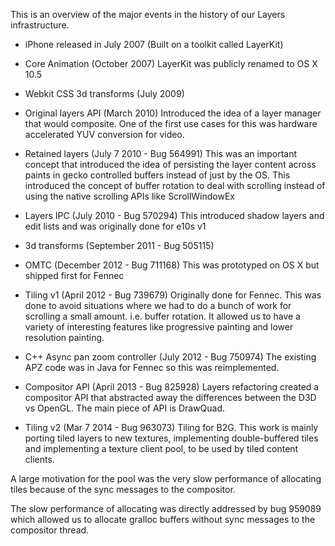 This is an overview of the major events in the history of our Layers infrastructure.

- iPhone released in July 2007 (Built on a toolkit called LayerKit)

- Core Animation (October 2007) LayerKit was publicly renamed to OS X 10.5

- Webkit CSS 3d transforms (July 2009)

- Original layers API (March 2010) Introduced the idea of a layer manager that
  would composite. One of the first use cases for this was hardware accelerated
  YUV conversion for video.

- Retained layers (July 7 2010 - Bug 564991)
This was an important concept that introduced the idea of persisting the layer
content across paints in gecko controlled buffers instead of just by the OS. This introduced
the concept of buffer rotation to deal with scrolling instead of using the
native scrolling APIs like ScrollWindowEx

- Layers IPC (July 2010 - Bug 570294)
This introduced shadow layers and edit lists and was originally done for e10s v1

- 3d transforms (September 2011 - Bug 505115)

- OMTC (December 2012 - Bug 711168)
This was prototyped on OS X but shipped first for Fennec

- Tiling v1 (April 2012 - Bug 739679)
Originally done for Fennec.
This was done to avoid situations where we had to do a bunch of work for
scrolling a small amount. i.e. buffer rotation.  It allowed us to have a
variety of interesting features like progressive painting and lower resolution
painting.

- C++ Async pan zoom controller (July 2012 - Bug 750974)
The existing APZ code was in Java for Fennec so this was reimplemented.

- Compositor API (April 2013 - Bug 825928)
Layers refactoring created a compositor API that abstracted away the differences between the
D3D vs OpenGL. The main piece of API is DrawQuad.

- Tiling v2 (Mar 7 2014 - Bug 963073)
Tiling for B2G. This work is mainly porting tiled layers to new textures,
implementing double-buffered tiles and implementing a texture client pool, to
be used by tiled content clients.

 A large motivation for the pool was the very slow performance of allocating tiles because
of the sync messages to the compositor.

 The slow performance of allocating was directly addressed by bug 959089 which allowed us
to allocate gralloc buffers without sync messages to the compositor thread.
